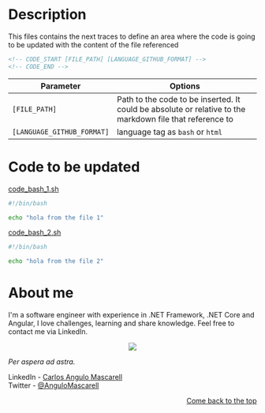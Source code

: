 # Description

This files contains the next traces to define an area where the code is going to be updated with the content of the file referenced 
```html
<!-- CODE_START [FILE_PATH] [LANGUAGE_GITHUB_FORMAT] -->
<!-- CODE_END -->
```


| Parameter                  | Options                                                                                                  |
| -------------------------- | -------------------------------------------------------------------------------------------------------- |
| `[FILE_PATH]`              | Path to the code to be inserted. It could be absolute or relative to the markdown file that reference to |
| `[LANGUAGE_GITHUB_FORMAT]` | language tag as `bash` or `html`                                                                         |


# Code to be updated

[code_bash_1.sh](./resources/code_bash_1.sh)

<!-- CODE_START ./resources/code_bash_1.sh bash -->
```bash
#!/bin/bash

echo "hola from the file 1"
```
<!-- CODE_END -->

[code_bash_2.sh](./resources/code_bash_2.sh)

<!-- CODE_START ./resources/code_bash_2.sh bash -->
```bash
#!/bin/bash

echo "hola from the file 2"
```
<!-- CODE_END -->

# About me

I'm a software engineer with experience in .NET Framework, .NET Core and Angular, I love challenges, learning and share knowledge. Feel free to contact me via LinkedIn.

<p align="center">
      <img src="https://media-exp1.licdn.com/dms/image/C5612AQFBFdJt_exE8Q/article-inline_image-shrink_1000_1488/0?e=1590624000&v=beta&t=l3VTNfq9iN0bCFuXh_2bQr1xrd06yZoFGkm1w3DWRDQ">
</p>

*Per aspera ad astra.*

LinkedIn   - [Carlos Angulo Mascarell](https://www.linkedin.com/in/angulomascarell) \
Twitter   - [@AnguloMascarell](https://twitter.com/angulomascarell)

<p align="right">
    <a href="#">Come back to the top</a>
</p>